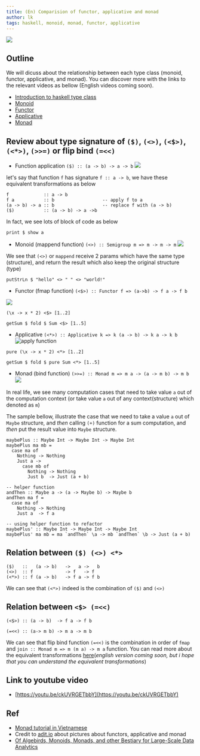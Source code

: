 ```yaml
---
title: (En) Comparision of functor, applicative and monad 
author: lk
tags: haskell, monoid, monad, functor, applicative
---
```


![](../images/2022-12-07-recap.png)

## Outline

We will dicuss about the relationship between each type class (monoid, functor, applicative, and monad).
You can discover more with the links to the relevant videos as bellow (English videos coming soon).

- [Introduction to haskell type class](https://youtu.be/I48P7LY1LHk)
- [Monoid](https://youtu.be/DurtGLmG1qc)
- [Functor](https://youtu.be/pqkNBKiYOY8)
- [Applicative](https://youtu.be/h2pVUDLL82g)
- [Monad](https://youtu.be/LhGxO9-tKzg)


## Review about type signature of `($)`, `(<>)`, `(<$>)`, `(<*>)`, `(>>=)` or flip bind `(=<<)`

- Function application `($) :: (a -> b) -> a -> b`
![](../images/2022-12-07-value-apply.png)

let's say that function `f` has signature `f :: a -> b`, we have these equivalent transformations as below

```
f             :: a -> b
f a           :: b                  -- apply f to a
(a -> b) -> a :: b                  -- replace f with (a -> b)
($)           :: (a -> b) -> a ->b
```

In fact, we see lots of block of code as below

```
print $ show a
```

- Monoid (mappend function) `(<>) :: Semigroup m => m -> m -> m`
![](../images/2022-12-07-monoid-illustration.png)

We see that `(<>)` or `mappend` receive 2 params which have the same type (structure), and return the result which also keep the original structure (type)

```
putStrLn $ "hello" <> " " <> "world!"
```

- Functor (fmap function) `(<$>) :: Functor f => (a->b) -> f a -> f b`

![](../images/2022-12-07-fmap.png)

```
(\x -> x * 2) <$> [1..2]

getSum $ fold $ Sum <$> [1..5]
```

- Applicative `(<*>) :: Applicative k => k (a -> b) -> k a -> k b`
![apply function](../images/2022-12-07-applicative-just.png)

```
pure (\x -> x * 2) <*> [1..2]

getSum $ fold $ pure Sum <*> [1..5]
```

- Monad (bind function) `(>>=) :: Monad m => m a -> (a -> m b) -> m b`
![](../images/2022-12-07-monad-chain.png)

In real life, we see many computation cases that need to take value `a` out of the computation context (or take value `a` out of any context(structure) which denoted as `m`)

The sample bellow, illustrate the case that we need to take a value `a` out of `Maybe` structure, and *then* calling `(+)` function for a sum computation, and *then* put the result value into `Maybe` structure.

```
maybePlus :: Maybe Int -> Maybe Int -> Maybe Int
maybePlus ma mb =
  case ma of
    Nothing -> Nothing
    Just a ->
      case mb of
        Nothing -> Nothing
        Just b  -> Just (a + b)

-- helper function
andThen :: Maybe a -> (a -> Maybe b) -> Maybe b
andThen ma f =
  case ma of
    Nothing -> Nothing
    Just a  -> f a

-- using helper function to refactor
maybePlus' :: Maybe Int -> Maybe Int -> Maybe Int
maybePlus' ma mb = ma `andThen` \a -> mb `andThen` \b -> Just (a + b)
```

## Relation between `($) (<>) <*>`
```
($)   ::   (a -> b)   ->   a ->   b
(<>)  :: f            -> f   -> f 
(<*>) :: f (a -> b)   -> f a -> f b
```
We can see that `(<*>)` indeed is the combination of `($)` and `(<>)`
 
## Relation between `<$> (=<<)`
```
(<$>) :: (a -> b)  -> f a -> f b

(=<<) :: (a-> m b) -> m a -> m b
```

We can see that flip bind function `(=<<)` is the combination in order of `fmap` and `join :: Monad m => m (m a) -> m a` function. You can read more about the equivalent transformations [here](https://gitlab.com/ahaxu/haskell-tutorial-vietnamese/-/blob/master/overview/8_monad.md#ch%E1%BB%A9ng-minh-join-fmap)(_english version coming soon, but i hope that you can understand the equivalent transformations_)

## Link to youtube video

- [https://youtu.be/ckUVRGETbbY](https://youtu.be/ckUVRGETbbY)

## Ref

- [Monad tutorial in Vietnamese](https://gitlab.com/ahaxu/haskell-tutorial-vietnamese/-/blob/master/overview/8_monad.md)
- Credit to [adit.io](https://adit.io/posts/2013-04-17-functors,_applicatives,_and_monads_in_pictures.html) about pictures about functors, applicative and monad
- [Of Algebirds, Monoids, Monads, and other Bestiary for Large-Scale Data Analytics](https://www.michael-noll.com/blog/2013/12/02/twitter-algebird-monoid-monad-for-large-scala-data-analytics/#what-is-a-monoid)
